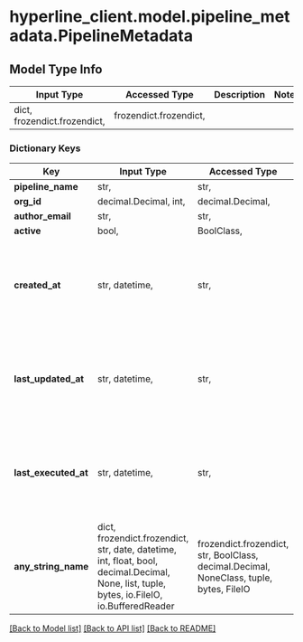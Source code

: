 # hyperline_client.model.pipeline_metadata.PipelineMetadata

## Model Type Info
Input Type | Accessed Type | Description | Notes
------------ | ------------- | ------------- | -------------
dict, frozendict.frozendict,  | frozendict.frozendict,  |  | 

### Dictionary Keys
Key | Input Type | Accessed Type | Description | Notes
------------ | ------------- | ------------- | ------------- | -------------
**pipeline_name** | str,  | str,  |  | [optional] 
**org_id** | decimal.Decimal, int,  | decimal.Decimal,  |  | [optional] 
**author_email** | str,  | str,  |  | [optional] 
**active** | bool,  | BoolClass,  |  | [optional] 
**created_at** | str, datetime,  | str,  |  | [optional] value must conform to RFC-3339 date-time
**last_updated_at** | str, datetime,  | str,  |  | [optional] value must conform to RFC-3339 date-time
**last_executed_at** | str, datetime,  | str,  |  | [optional] value must conform to RFC-3339 date-time
**any_string_name** | dict, frozendict.frozendict, str, date, datetime, int, float, bool, decimal.Decimal, None, list, tuple, bytes, io.FileIO, io.BufferedReader | frozendict.frozendict, str, BoolClass, decimal.Decimal, NoneClass, tuple, bytes, FileIO | any string name can be used but the value must be the correct type | [optional]

[[Back to Model list]](../../README.md#documentation-for-models) [[Back to API list]](../../README.md#documentation-for-api-endpoints) [[Back to README]](../../README.md)

